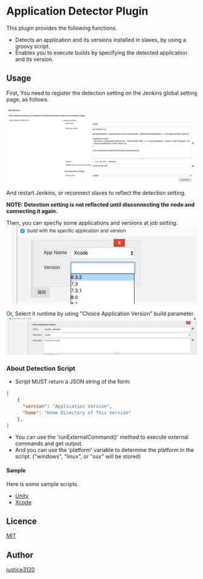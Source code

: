 Application Detector Plugin
====================

This plugin provides the following functions.

 - Detects an application and its versions installed in slaves, by using a groovy script.
 - Enables you to execute builds by specifying the detected application and its version.

## Usage
First, You need to register the detection setting on the Jenkins global setting page, as follows.

![](/readme/global_config.png)

And restart Jenkins, or reconnect slaves to reflect the detection setting.

**NOTE: Detection setting is not reflected until disconnecting the node and connecting it again.**

Then, you can specfiy some applications and versions at job setting.
![](/readme/job_config.png)

Or, Select it runtime by using "Choice Application Version" build parameter.
![](/readme/build_parameter.png)


### About Detection Script
- Script MUST return a JSON string of the form:
```json
[
    {
      "version": "Application Version",
      "home": "Home Directory of This Version"
    },
]
```
- You can use the 'runExternalCommand()' method to execute external commands and get output.  
- And you can use the 'platform' variable to determine the platform in the script. ("windows", "linux", or "osx" will be stored)

#### Sample
Here is some sample scripts.

- [Unity](/src/main/webapp/examples/Unity.groovy)
- [Xcode](/src/main/webapp/examples/Xcode.groovy)

## Licence

[MIT](https://github.com/tcnksm/tool/blob/master/LICENCE)

## Author

[justice3120](https://github.com/justice3120)
